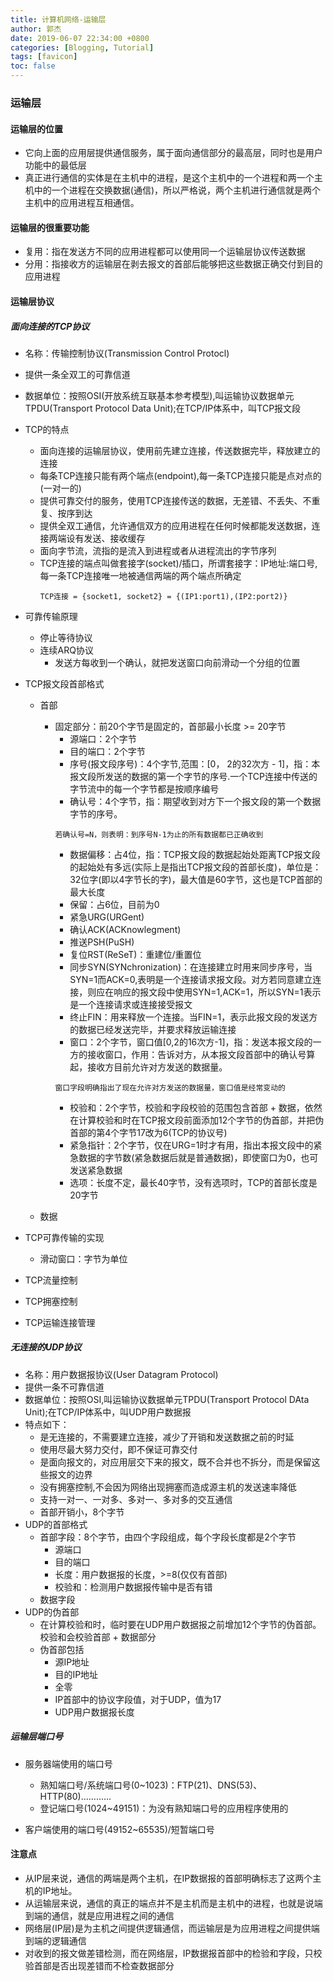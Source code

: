 ```yaml
---
title: 计算机网络-运输层
author: 郭杰
date: 2019-06-07 22:34:00 +0800
categories: [Blogging, Tutorial]
tags: [favicon]
toc: false
---
```


### 运输层

#### 运输层的位置

* 它向上面的应用层提供通信服务，属于面向通信部分的最高层，同时也是用户功能中的最低层
* 真正进行通信的实体是在主机中的进程，是这个主机中的一个进程和两一个主机中的一个进程在交换数据(通信)，所以严格说，两个主机进行通信就是两个主机中的应用进程互相通信。

#### 运输层的很重要功能

* 复用：指在发送方不同的应用进程都可以使用同一个运输层协议传送数据
* 分用：指接收方的运输层在剥去报文的首部后能够把这些数据正确交付到目的应用进程

#### 运输层协议

##### 面向连接的TCP协议

* 名称：传输控制协议(Transmission Control Protocl)
* 提供一条全双工的可靠信道
* 数据单位：按照OSI(开放系统互联基本参考模型),叫运输协议数据单元TPDU(Transport Protocol Data Unit);在TCP/IP体系中，叫TCP报文段
* TCP的特点
    * 面向连接的运输层协议，使用前先建立连接，传送数据完毕，释放建立的连接
    * 每条TCP连接只能有两个端点(endpoint),每一条TCP连接只能是点对点的(一对一的)
    * 提供可靠交付的服务，使用TCP连接传送的数据，无差错、不丢失、不重复、按序到达
    * 提供全双工通信，允许通信双方的应用进程在任何时候都能发送数据，连接两端设有发送、接收缓存
    * 面向字节流，流指的是流入到进程或者从进程流出的字节序列
    * TCP连接的端点叫做套接字(socket)/插口，所谓套接字：IP地址:端口号,每一条TCP连接唯一地被通信两端的两个端点所确定
      ```
      TCP连接 = {socket1, socket2} = {(IP1:port1),(IP2:port2)}
      ```
* 可靠传输原理

    * 停止等待协议
    * 连续ARQ协议
        * 发送方每收到一个确认，就把发送窗口向前滑动一个分组的位置

* TCP报文段首部格式
  
    * 首部
        * 固定部分：前20个字节是固定的，首部最小长度 >= 20字节
            * 源端口：2个字节
            * 目的端口：2个字节
            * 序号(报文段序号)：4个字节,范围：[0， 2的32次方 - 1]，指：本报文段所发送的数据的第一个字节的序号.一个TCP连接中传送的字节流中的每一个字节都是按顺序编号
            * 确认号：4个字节，指：期望收到对方下一个报文段的第一个数据字节的序号。
            ```
            若确认号=N，则表明：到序号N-1为止的所有数据都已正确收到
            ```
            * 数据偏移：占4位，指：TCP报文段的数据起始处距离TCP报文段的起始处有多远(实际上是指出TCP报文段的首部长度)，单位是：32位字(即以4字节长的字)，最大值是60字节，这也是TCP首部的最大长度
            * 保留：占6位，目前为0
            * 紧急URG(URGent)
            * 确认ACK(ACKnowlegment)
            * 推送PSH(PuSH)
            * 复位RST(ReSeT)：重建位/重置位
            * 同步SYN(SYNchronization)：在连接建立时用来同步序号，当SYN=1而ACK=0,表明是一个连接请求报文段。对方若同意建立连接，则应在响应的报文段中使用SYN=1,ACK=1，所以SYN=1表示是一个连接请求或连接接受报文
            * 终止FIN：用来释放一个连接。当FIN=1，表示此报文段的发送方的数据已经发送完毕，并要求释放运输连接
            * 窗口：2个字节，窗口值[0,2的16次方-1]，指：发送本报文段的一方的接收窗口，作用：告诉对方，从本报文段首部中的确认号算起，接收方目前允许对方发送的数据量。
            ```
            窗口字段明确指出了现在允许对方发送的数据量，窗口值是经常变动的
            ```
            * 校验和：2个字节，校验和字段校验的范围包含首部 + 数据，依然在计算校验和时在TCP报文段前面添加12个字节的伪首部，并把伪首部的第4个字节17改为6(TCP的协议号)
            * 紧急指针：2个字节，仅在URG=1时才有用，指出本报文段中的紧急数据的字节数(紧急数据后就是普通数据)，即使窗口为0，也可发送紧急数据
            * 选项：长度不定，最长40字节，没有选项时，TCP的首部长度是20字节
        
    * 数据
    
* TCP可靠传输的实现
  
    * 滑动窗口：字节为单位
    
* TCP流量控制

* TCP拥塞控制

* TCP运输连接管理


##### 无连接的UDP协议

* 名称：用户数据报协议(User Datagram Protocol)
* 提供一条不可靠信道
* 数据单位：按照OSI,叫运输协议数据单元TPDU(Transport Protocol DAta Unit);在TCP/IP体系中，叫UDP用户数据报
* 特点如下：
    * 是无连接的，不需要建立连接，减少了开销和发送数据之前的时延
    * 使用尽最大努力交付，即不保证可靠交付
    * 是面向报文的，对应用层交下来的报文，既不合并也不拆分，而是保留这些报文的边界
    * 没有拥塞控制,不会因为网络出现拥塞而造成源主机的发送速率降低
    * 支持一对一、一对多、多对一、多对多的交互通信
    * 首部开销小，8个字节
* UDP的首部格式
    * 首部字段：8个字节，由四个字段组成，每个字段长度都是2个字节
        * 源端口
        * 目的端口
        * 长度：用户数据报的长度，>=8(仅仅有首部)
        * 校验和：检测用户数据报传输中是否有错
    * 数据字段
* UDP的伪首部
    * 在计算校验和时，临时要在UDP用户数据报之前增加12个字节的伪首部。校验和会校验首部 + 数据部分
    * 伪首部包括
        * 源IP地址
        * 目的IP地址
        * 全零
        * IP首部中的协议字段值，对于UDP，值为17
        * UDP用户数据报长度

##### 运输层端口号

* 服务器端使用的端口号

    * 熟知端口号/系统端口号(0~1023)：FTP(21)、DNS(53)、HTTP(80)…………
    * 登记端口号(1024~49151)：为没有熟知端口号的应用程序使用的
    
* 客户端使用的端口号(49152~65535)/短暂端口号

#### 注意点

* 从IP层来说，通信的两端是两个主机，在IP数据报的首部明确标志了这两个主机的IP地址。
* 从运输层来说，通信的真正的端点并不是主机而是主机中的进程，也就是说端到端的通信，就是应用进程之间的通信
* 网络层(IP层)是为主机之间提供逻辑通信，而运输层是为应用进程之间提供端到端的逻辑通信
* 对收到的报文做差错检测，而在网络层，IP数据报首部中的检验和字段，只校验首部是否出现差错而不检查数据部分
